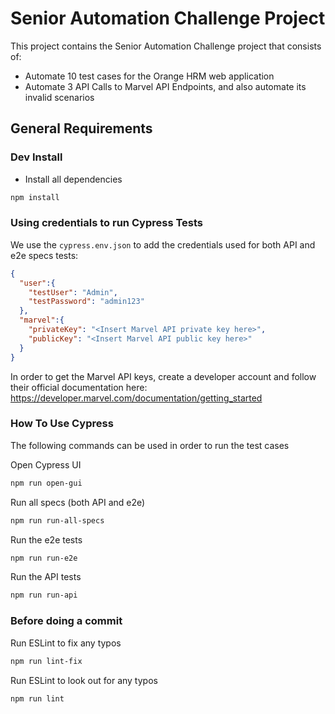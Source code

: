 # Senior Automation Challenge Project

This project contains the Senior Automation Challenge project that consists of:
- Automate 10 test cases for the Orange HRM web application
- Automate 3 API Calls to Marvel API Endpoints, and also automate its invalid scenarios

## General Requirements

### Dev Install

* Install all dependencies

```bash
npm install
```

### Using credentials to run Cypress Tests

We use the `cypress.env.json` to add the credentials used for both API and e2e specs tests:

```json
{
  "user":{
    "testUser": "Admin",
    "testPassword": "admin123"
  },
  "marvel":{
    "privateKey": "<Insert Marvel API private key here>",
    "publicKey": "<Insert Marvel API public key here>"
  }
}
```

In order to get the Marvel API keys, create a developer account and follow their official documentation here: https://developer.marvel.com/documentation/getting_started

### How To Use Cypress

The following commands can be used in order to run the test cases

Open Cypress UI
```bash
npm run open-gui
```

Run all specs (both API and e2e)
```bash
npm run run-all-specs
```

Run the e2e tests
```bash
npm run run-e2e
```

Run the API tests
```bash
npm run run-api
```

### Before doing a commit

Run ESLint to fix any typos
```bash
npm run lint-fix
```

Run ESLint to look out for any typos
```bash
npm run lint
```